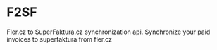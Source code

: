 # F2SF
Fler.cz to SuperFaktura.cz synchronization api. Synchronize your paid invoices to superfaktura from fler.cz 
